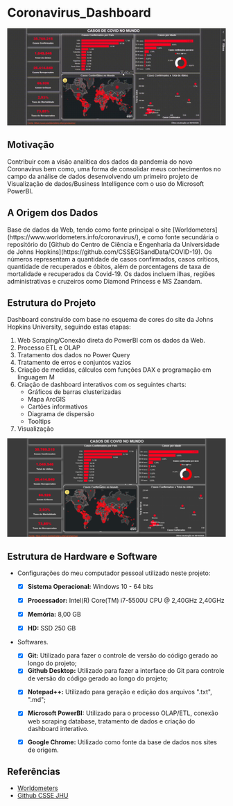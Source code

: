 # Coronavirus_Dashboard

![](https://github.com/aronmarcus/Coronavirus_Dashboard/blob/master/img/AnaliseCovid.gif)

## Motivação ##

  <p>Contribuir com a visão analítica dos dados da pandemia do novo Coronavírus bem como, uma forma de consolidar meus conhecimentos no campo da análise de dados desenvolvendo um primeiro projeto de Visualização de dados/Business Intelligence com o uso do Microsoft PowerBI.</p>
  
## A Origem dos Dados ##

  <p>Base de dados da Web, tendo como fonte principal o site [Worldometers](https://www.worldometers.info/coronavirus/), e como fonte secundária o repositório do [Github do Centro de Ciência e Engenharia da Universidade de Johns Hopkins](https://github.com/CSSEGISandData/COVID-19). Os números representam a quantidade de casos confirmados, casos críticos, quantidade de recuperados e óbitos, além de porcentagens de taxa de mortalidade e recuperados da Covid-19. Os dados incluem ilhas, regiões administrativas e cruzeiros como Diamond Princess e MS Zaandam.</p>

## Estrutura do Projeto ##

  <p>Dashboard construído com base no esquema de cores do site da Johns Hopkins University, seguindo estas etapas:</p>
  
  1. Web Scraping/Conexão direta do PowerBI com os dados da Web.
  2. Processo ETL e OLAP
  3. Tratamento dos dados no Power Query
  4. Tratamento de erros e conjuntos vazios
  5. Criação de medidas, cálculos com funções DAX e programação em linguagem M
  6. Criação de dashboard interativos com os seguintes charts:
     * Gráficos de barras clusterizadas
     * Mapa ArcGIS
     * Cartões informativos
     * Diagrama de dispersão
     * Tooltips
  7. Visualização
  
  ![](https://github.com/aronmarcus/Coronavirus_Dashboard/blob/master/img/AnaliseCovid.png)

## Estrutura de Hardware e Software ##

  - <p>Configurações do meu computador pessoal utilizado neste projeto:</p>

     - [x] <strong>Sistema Operacional:</strong> Windows 10 - 64 bits</p>
     - [x] <strong>Processador:</strong> Intel(R) Core(TM) i7-5500U CPU @ 2,40GHz 2,40GHz</p>
     - [x] <strong>Memória:</strong> 8,00 GB </p>
     - [x] <strong>HD:</strong> SSD 250 GB</p>

  - <p>Softwares.</p>
  
     - [x] <strong>Git:</strong> Utilizado para fazer o controle de versão do código gerado ao longo do projeto;
     - [x] <strong>Github Desktop:</strong> Utilizado para fazer a interface do Git para controle de versão do código gerado ao longo do projeto;</p>
     - [x] <strong>Notepad++:</strong> Utilizado para geração e edição dos arquivos ".txt", ".md";</p>
     - [x] <strong>Microsoft PowerBI:</strong> Utilizado para o processo OLAP/ETL, conexão web scraping database, tratamento de dados e criação do dashboard interativo.</p>
     - [x] <strong>Google Chrome:</strong> Utilizado como fonte da base de dados nos sites de origem.</p>
  
  ## Referências ##
  
  - [Worldometers](https://www.worldometers.info/coronavirus/)
  - [Github CSSE JHU](https://github.com/CSSEGISandData/COVID-19)
 

